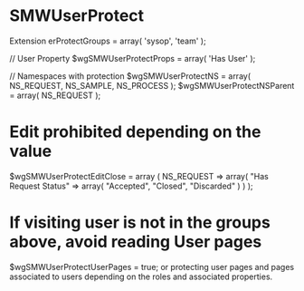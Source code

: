 # SMWUserProtect

Extension erProtectGroups = array( 'sysop', 'team' );

// User Property
$wgSMWUserProtectProps = array( 'Has User' );

// Namespaces with protection
$wgSMWUserProtectNS = array( NS_REQUEST, NS_SAMPLE, NS_PROCESS );
$wgSMWUserProtectNSParent = array( NS_REQUEST );

# Edit prohibited depending on the value
$wgSMWUserProtectEditClose = array (
        NS_REQUEST => array(
                "Has Request Status" => array( "Accepted", "Closed", "Discarded" )
        )
);

# If visiting user is not in the groups above, avoid reading User pages
$wgSMWUserProtectUserPages = true; 
or protecting user pages and pages associated to users depending on the roles and associated properties.


